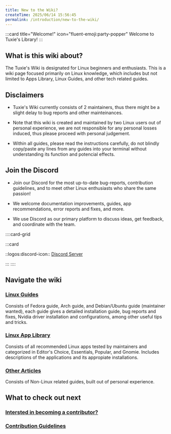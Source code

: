 ```yaml
---
title: New to the Wiki?
createTime: 2025/06/14 15:56:45
permalink: /introduction/new-to-the-wiki/
---
```


:::card title="Welcome!" icon="fluent-emoji:party-popper"
Welcome to Tuxie's Library!
:::

## What is this wiki about?

The Tuxie's Wiki is designated for Linux beginners and enthusiasts. This is a wiki page focused primarily on Linux knowledge, which includes but not limited to Apps Library, Linux Guides, and other tech related guides.

## Disclaimers

- Tuxie's Wiki currently consists of 2 maintainers, thus there might be a slight delay to bug reports and other mainteinances.

- Note that this wiki is created and maintained by two Linux users out of personal experience, we are not responsible for any personal losses induced, thus please proceed with personal judgement.

- Within all guides, please read the instructions carefully, do not blindly copy/paste any lines from any guides into your terminal without understanding its function and potencial effects.

## Join the Discord

- Join our Discord for the most up-to-date bug-reports, contribution guidelines, and to meet other Linux enthusiasts who share the same passion!

- We welcome documentation improvements, guides, app recommendations, error reports and fixes, and more.

- We use Discord as our primary platform to discuss ideas, get feedback, and coordinate with the team.

::::card-grid

:::card

::logos:discord-icon:: [Discord Server](https://discord.gg/WkeNeu8NGt)

:::
::::

## Navigate the wiki

### [Linux Guides](/tuxies-wiki/linux-guides/)

Consists of Fedora guide, Arch guide, and Debian/Ubuntu guide (maintainer wanted), each guide gives a detailed installation guide, bug reports and fixes, Nvidia driver installation and configurations, among other useful tips and tricks.

### [Linux App Library](/tuxies-wiki/linux-apps/)

Consists of all recommended Linux apps tested by maintainers and categorized in Editor's Choice, Essentials, Popular, and Gnomie. Includes descriptions of the applications and its appropiate installations.

### [Other Articles](/tuxies-wiki/blog/)

Consists of Non-Linux related guides, built out of personal experience.

## What to check out next

### [Intersted in becoming a contributor?](/tuxies-wiki/contributions/)

### [Contribution Guidelines](/tuxies-wiki/contributions/guidelines/)
